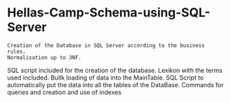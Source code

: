 # Hellas-Camp-Schema-using-SQL-Server
	Creation of the Database in SQL Server according to the business rules.
	Normalisation up to 3NF.
SQL script included for the creation of the database.
Lexikon with the terms used included.
Bullk loading of data into the MainTable.
SQL Script to automatically put the data into all the tables of the DataBase.
Commands for queries and creation and use of indexes 
